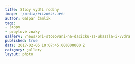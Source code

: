 ```yaml
---
title: Stopy vydří rodiny
image: "/media/P1120625.JPG"
author: Gašpar Čamlík
tags:
- stopy
- pobytové znaky
gallery: /news/pri-stopovani-na-dacicku-se-ukazala-i-vydra
published: true
date: 2017-02-05 10:07:45.000000000 Z
category: gallery
layout: photo
---
```

